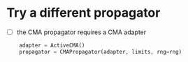 # Try a different propagator

- [ ] the CMA propagator requires a CMA adapter

```python
    adapter = ActiveCMA()
    propagator = CMAPropagator(adapter, limits, rng=rng)
```
